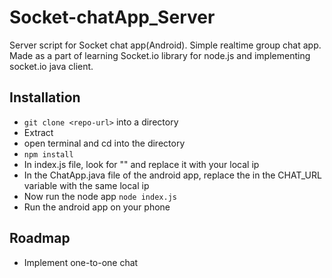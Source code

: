 # Socket-chatApp_Server
Server script for Socket chat app(Android). Simple realtime group chat app.
Made as a part of learning Socket.io library for node.js and implementing socket.io java client.

## Installation
- `git clone <repo-url>` into a directory
- Extract
- open terminal and cd into the directory
- `npm install`
- In index.js file, look for "<your-ip-here>" and replace it with your local ip
- In the ChatApp.java file of the android app, replace the <your-ip-here> in the CHAT_URL variable with the same local ip
- Now run the node app
    `node index.js`
- Run the android app on your phone

## Roadmap
- Implement one-to-one chat
